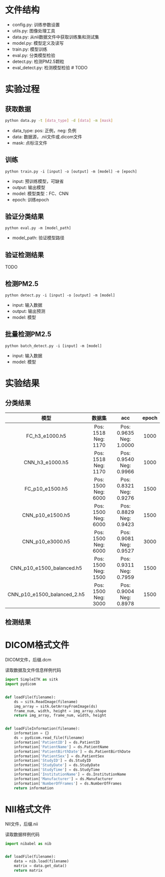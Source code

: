 # 文件结构
- config.py:		训练参数设置
- utils.py:			图像处理工具
- data.py:			从nii数据文件中获取训练集和测试集
- model.py:         模型定义及读写
- train.py:         模型训练
- eval.py:			分类模型检验
- detect.py:		检测PM2.5颗粒
- eval_detect.py:	检测模型检验		# TODO

# 实验过程

## 获取数据
```bash
python data.py -t [data_type] -d [data] -m [mask]
```
- data_type:    pos: 正例，neg: 负例
- data:         数据源，.nii文件或.dicom文件
- mask:         点标注文件

## 训练
```shell
python train.py -i [input] -o [output] -m [model] -e [epoch]
```
- input:    预训练模型，可缺省
- output:   输出模型
- model:    模型类型：FC、CNN
- epoch:    训练epoch

## 验证分类结果
```shell
python eval.py -m [model_path]
```
- model_path:   验证模型路径

## 验证检测结果

TODO

## 检测PM2.5
```
python detect.py -i [input] -o [output] -m [model]
```
- input:    输入数据
- output:   输出预测
- model:    模型

## 批量检测PM2.5
```
python batch_detect.py -i [input] -m [model]
```
- input:    输入数据
- model:    模型

# 实验结果
## 分类结果
|模型|数据集|acc|epoch|
|:---:|:---:|:---:|:---:|
|FC_h3_e1000.h5|Pos: 1518 Neg: 1170|Pos: 0.9635 Neg: 1.0000|1000|
|CNN_h3_e1000.h5|Pos: 1518 Neg: 1170|Pos: 0.9540 Neg: 0.9966|1000|
|FC_p10_e1500.h5|Pos: 1500 Neg: 6000|Pos: 0.8321 Neg: 0.9276|1500|
|CNN_p10_e1500.h5|Pos: 1500 Neg: 6000|Pos: 0.8829 Neg: 0.9423|1500|
|CNN_p10_e3000.h5|Pos: 1500 Neg: 6000|Pos: 0.9081 Neg: 0.9527|3000|
|CNN_p10_e1500_balanced.h5|Pos: 1500 Neg: 1500|Pos: 0.9311 Neg: 0.7959|1500|
|CNN_p10_e1500_balanced_2.h5|Pos: 1500 Neg: 3000|Pos: 0.9004 Neg: 0.8978|1500|

## 检测结果


# DICOM格式文件

DICOM文件，后缀.dcm

读取数据及文件信息样例代码

```python
import SimpleITK as sitk
import pydicom


def loadFile(filename):
    ds = sitk.ReadImage(filename)
    img_array = sitk.GetArrayFromImage(ds)
    frame_num, width, height = img_array.shape
    return img_array, frame_num, width, height


def loadFileInformation(filename):
    information = {}
    ds = pydicom.read_file(filename)
    information['PatientID'] = ds.PatientID
    information['PatientName'] = ds.PatientName
    information['PatientBirthDate'] = ds.PatientBirthDate
    information['PatientSex'] = ds.PatientSex
    information['StudyID'] = ds.StudyID
    information['StudyDate'] = ds.StudyDate
    information['StudyTime'] = ds.StudyTime
    information['InstitutionName'] = ds.InstitutionName
    information['Manufacturer'] = ds.Manufacturer
    information['NumberOfFrames'] = ds.NumberOfFrames
    return information
```

# NII格式文件

NII文件，后缀.nii

读取数据样例代码

```python
import nibabel as nib


def loadFile(filename):
    data = nib.load(filename)
    matrix = data.get_data()
    return matrix
```
